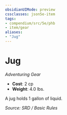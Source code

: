 ```yaml
---
obsidianUIMode: preview
cssclasses: json5e-item
tags:
- compendium/src/5e/phb
- item/gear
aliases: 
- "Jug"
---
```

# Jug
*Adventuring Gear*  

- **Cost**: 2 cp
- **Weight**: 4.0 lbs.

A jug holds 1 gallon of liquid.

*Source: SRD / Basic Rules*